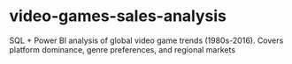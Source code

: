 # video-games-sales-analysis
SQL + Power BI analysis of global video game trends (1980s-2016). Covers platform dominance, genre preferences, and regional markets
